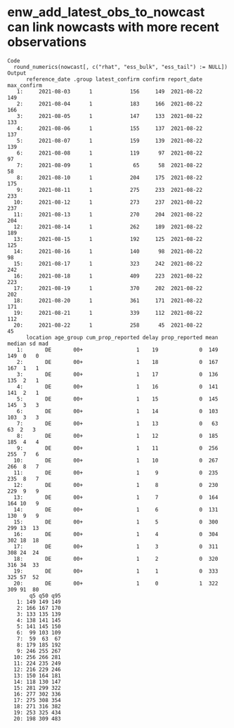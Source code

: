 # enw_add_latest_obs_to_nowcast can link nowcasts with more recent observations

    Code
      round_numerics(nowcast[, c("rhat", "ess_bulk", "ess_tail") := NULL])
    Output
          reference_date .group latest_confirm confirm report_date max_confirm
       1:     2021-08-03      1            156     149  2021-08-22         149
       2:     2021-08-04      1            183     166  2021-08-22         166
       3:     2021-08-05      1            147     133  2021-08-22         133
       4:     2021-08-06      1            155     137  2021-08-22         137
       5:     2021-08-07      1            159     139  2021-08-22         139
       6:     2021-08-08      1            119      97  2021-08-22          97
       7:     2021-08-09      1             65      58  2021-08-22          58
       8:     2021-08-10      1            204     175  2021-08-22         175
       9:     2021-08-11      1            275     233  2021-08-22         233
      10:     2021-08-12      1            273     237  2021-08-22         237
      11:     2021-08-13      1            270     204  2021-08-22         204
      12:     2021-08-14      1            262     189  2021-08-22         189
      13:     2021-08-15      1            192     125  2021-08-22         125
      14:     2021-08-16      1            140      98  2021-08-22          98
      15:     2021-08-17      1            323     242  2021-08-22         242
      16:     2021-08-18      1            409     223  2021-08-22         223
      17:     2021-08-19      1            370     202  2021-08-22         202
      18:     2021-08-20      1            361     171  2021-08-22         171
      19:     2021-08-21      1            339     112  2021-08-22         112
      20:     2021-08-22      1            258      45  2021-08-22          45
          location age_group cum_prop_reported delay prop_reported mean median sd mad
       1:       DE       00+                 1    19             0  149    149  0   0
       2:       DE       00+                 1    18             0  167    167  1   1
       3:       DE       00+                 1    17             0  136    135  2   1
       4:       DE       00+                 1    16             0  141    141  2   1
       5:       DE       00+                 1    15             0  145    145  3   3
       6:       DE       00+                 1    14             0  103    103  3   3
       7:       DE       00+                 1    13             0   63     63  2   3
       8:       DE       00+                 1    12             0  185    185  4   4
       9:       DE       00+                 1    11             0  256    255  7   6
      10:       DE       00+                 1    10             0  267    266  8   7
      11:       DE       00+                 1     9             0  235    235  8   7
      12:       DE       00+                 1     8             0  230    229  9   9
      13:       DE       00+                 1     7             0  164    164 10   9
      14:       DE       00+                 1     6             0  131    130  9   9
      15:       DE       00+                 1     5             0  300    299 13  13
      16:       DE       00+                 1     4             0  304    302 18  18
      17:       DE       00+                 1     3             0  311    308 24  24
      18:       DE       00+                 1     2             0  320    316 34  33
      19:       DE       00+                 1     1             0  333    325 57  52
      20:       DE       00+                 1     0             1  322    309 91  80
           q5 q50 q95
       1: 149 149 149
       2: 166 167 170
       3: 133 135 139
       4: 138 141 145
       5: 141 145 150
       6:  99 103 109
       7:  59  63  67
       8: 179 185 192
       9: 246 255 267
      10: 256 266 281
      11: 224 235 249
      12: 216 229 246
      13: 150 164 181
      14: 118 130 147
      15: 281 299 322
      16: 277 302 336
      17: 275 308 354
      18: 271 316 382
      19: 253 325 434
      20: 198 309 483

